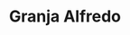 ---
title: "Granja Alfredo"
url: /ciudad-autonoma-de-buenos-aires/granja-alfredo/
shop: Metzgerei
---